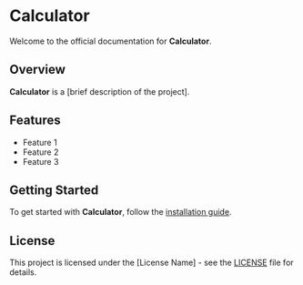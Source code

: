 # Calculator

Welcome to the official documentation for **Calculator**.

## Overview

**Calculator** is a [brief description of the project].

## Features

- Feature 1
- Feature 2
- Feature 3

## Getting Started

To get started with **Calculator**, follow the [installation guide](how_to_guides.md).

## License

This project is licensed under the [License Name] - see the [LICENSE](LICENSE.md) file for details.
